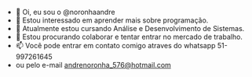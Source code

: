- 👋 Oi, eu sou o @noronhaandre
- 👀 Estou interessado em aprender mais sobre programação.
- 🌱 Atualmente estou cursando Análise e Desenvolvimento de Sistemas.
- 💞️ Estou procurando colaborar e tentar entrar no mercado de trabalho.
- 📫 Você pode entrar em contato comigo atraves do whatsapp 51-997261645
- ou pelo e-mail andrenoronha_576@hotmail.com

<!---
noronhaandre/noronhaandre is a ✨ special ✨ repository because its `README.md` (this file) appears on your GitHub profile.
You can click the Preview link to take a look at your changes.
--->
